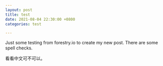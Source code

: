 ```yaml
---
layout: post
title: test
date: 2021-08-04 22:30:00 +0800
categories: test

---
```

Just some testing from forestry.io to create my new post. There are some spell checks.

看看中文可不可以。 
